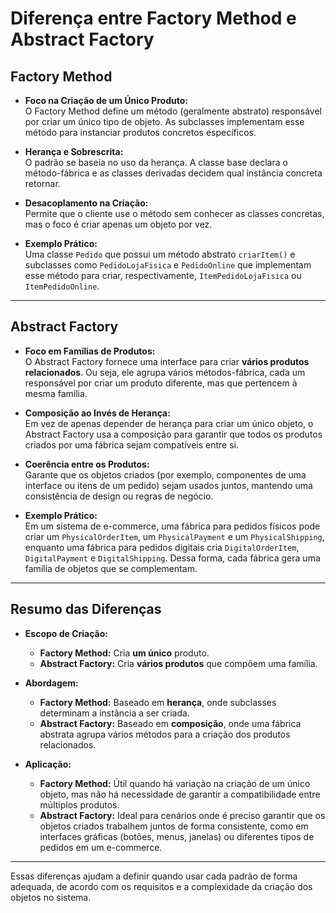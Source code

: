 # Diferença entre Factory Method e Abstract Factory

## Factory Method

- **Foco na Criação de um Único Produto:**  
  O Factory Method define um método (geralmente abstrato) responsável por criar um único tipo de objeto. As subclasses implementam esse método para instanciar produtos concretos específicos.

- **Herança e Sobrescrita:**  
  O padrão se baseia no uso da herança. A classe base declara o método-fábrica e as classes derivadas decidem qual instância concreta retornar.

- **Desacoplamento na Criação:**  
  Permite que o cliente use o método sem conhecer as classes concretas, mas o foco é criar apenas um objeto por vez.

- **Exemplo Prático:**  
  Uma classe `Pedido` que possui um método abstrato `criarItem()` e subclasses como `PedidoLojaFisica` e `PedidoOnline` que implementam esse método para criar, respectivamente, `ItemPedidoLojaFisica` ou `ItemPedidoOnline`.

---

## Abstract Factory

- **Foco em Famílias de Produtos:**  
  O Abstract Factory fornece uma interface para criar **vários produtos relacionados**. Ou seja, ele agrupa vários métodos-fábrica, cada um responsável por criar um produto diferente, mas que pertencem à mesma família.

- **Composição ao Invés de Herança:**  
  Em vez de apenas depender de herança para criar um único objeto, o Abstract Factory usa a composição para garantir que todos os produtos criados por uma fábrica sejam compatíveis entre si.

- **Coerência entre os Produtos:**  
  Garante que os objetos criados (por exemplo, componentes de uma interface ou itens de um pedido) sejam usados juntos, mantendo uma consistência de design ou regras de negócio.

- **Exemplo Prático:**  
  Em um sistema de e-commerce, uma fábrica para pedidos físicos pode criar um `PhysicalOrderItem`, um `PhysicalPayment` e um `PhysicalShipping`, enquanto uma fábrica para pedidos digitais cria `DigitalOrderItem`, `DigitalPayment` e `DigitalShipping`. Dessa forma, cada fábrica gera uma família de objetos que se complementam.

---

## Resumo das Diferenças

- **Escopo de Criação:**
  - **Factory Method:** Cria **um único** produto.
  - **Abstract Factory:** Cria **vários produtos** que compõem uma família.

- **Abordagem:**
  - **Factory Method:** Baseado em **herança**, onde subclasses determinam a instância a ser criada.
  - **Abstract Factory:** Baseado em **composição**, onde uma fábrica abstrata agrupa vários métodos para a criação dos produtos relacionados.

- **Aplicação:**
  - **Factory Method:** Útil quando há variação na criação de um único objeto, mas não há necessidade de garantir a compatibilidade entre múltiplos produtos.
  - **Abstract Factory:** Ideal para cenários onde é preciso garantir que os objetos criados trabalhem juntos de forma consistente, como em interfaces gráficas (botões, menus, janelas) ou diferentes tipos de pedidos em um e-commerce.

---

Essas diferenças ajudam a definir quando usar cada padrão de forma adequada, de acordo com os requisitos e a complexidade da criação dos objetos no sistema.
